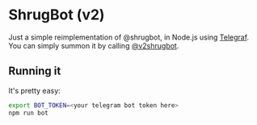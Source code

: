 # ShrugBot (v2)
Just a simple reimplementation of @shrugbot, in Node.js using [Telegraf](https://telegraf.js.org).
You can simply summon it by calling [@v2shrugbot](https://t.me/v2shrugbot).

## Running it
It's pretty easy:
```bash
export BOT_TOKEN=<your telegram bot token here>
npm run bot
```